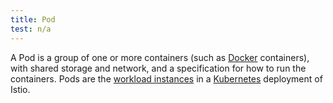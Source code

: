 ```yaml
---
title: Pod
test: n/a
---
```

A Pod is a group of one or more containers (such as [Docker](https://www.docker.com/) containers),
with shared storage and network, and a specification for how to run the containers.
Pods are the [workload instances](/docs/reference/glossary/#workload-instance) in a
[Kubernetes](https://kubernetes.io/docs/concepts/workloads/pods/pod-overview/) deployment of Istio.
